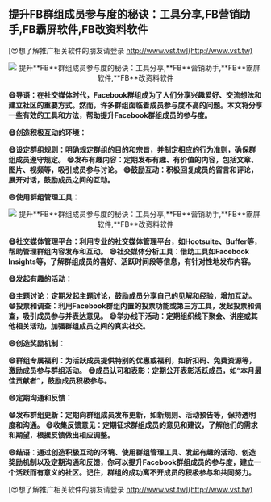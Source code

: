 ## **提升**FB**群组成员参与度的秘诀：工具分享,**FB**营销助手,**FB**霸屏软件,**FB**改资料软件**

[😍想了解推广相关软件的朋友请登录 http://www.vst.tw](http://www.vst.tw)

 <center><img src="https://vst.tw/MP4/tuiguang/png/2.png" alt="提升**FB**群组成员参与度的秘诀：工具分享,**FB**营销助手,**FB**霸屏软件,**FB**改资料软件"></center>

**😄导语：在社交媒体时代，Facebook群组成为了人们分享兴趣爱好、交流想法和建立社区的重要方式。然而，许多群组面临着成员参与度不高的问题。本文将分享一些有效的工具和方法，帮助提升Facebook群组成员的参与度。**

**😄创造积极互动的环境：**

**😄设定群组规则：明确规定群组的目的和宗旨，并制定相应的行为准则，确保群组成员遵守规定。**
**😄发布有趣内容：定期发布有趣、有价值的内容，包括文章、图片、视频等，吸引成员参与讨论。**
**😄鼓励互动：积极回复成员的留言和评论，展开对话，鼓励成员之间的互动。**

**😄使用群组管理工具：**

 <center><img src="https://vst.tw/MP4/tuiguang/png/6.png" alt="提升**FB**群组成员参与度的秘诀：工具分享,**FB**营销助手,**FB**霸屏软件,**FB**改资料软件"></center>

**😄社交媒体管理平台：利用专业的社交媒体管理平台，如Hootsuite、Buffer等，帮助管理群组内容发布和互动。**
**😄社交媒体分析工具：借助工具如Facebook Insights等，了解群组成员的喜好、活跃时间段等信息，有针对性地发布内容。**

**😄发起有趣的活动：**

**😄主题讨论：定期发起主题讨论，鼓励成员分享自己的见解和经验，增加互动。**
**😄投票和调查：利用Facebook群组内置的投票功能或第三方工具，发起投票和调查，吸引成员参与并表达意见。**
**😄举办线下活动：定期组织线下聚会、讲座或其他相关活动，加强群组成员之间的真实社交。**

**😄创造奖励机制：**

**😄群组专属福利：为活跃成员提供特别的优惠或福利，如折扣码、免费资源等，激励成员参与群组活动。**
**😄成员认可和表彰：定期公开表彰活跃成员，如“本月最佳贡献者”，鼓励成员积极参与。**

**😄定期沟通和反馈：**

**😄发布群组更新：定期向群组成员发布更新，如新规则、活动预告等，保持透明度和沟通。**
**😄收集反馈意见：定期征求群组成员的意见和建议，了解他们的需求和期望，根据反馈做出相应调整。**

**😄结语：通过创造积极互动的环境、使用群组管理工具、发起有趣的活动、创造奖励机制以及定期沟通和反馈，你可以提升Facebook群组成员的参与度，建立一个活跃而有意义的社区。记住，群组的成功离不开成员的积极参与和共同努力。**

[😍想了解推广相关软件的朋友请登录 http://www.vst.tw](http://www.vst.tw)



